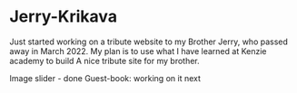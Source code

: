 # Jerry-Krikava

Just started working on a tribute website to my Brother Jerry, who passed away in March 2022. My plan is to use what I have learned at Kenzie academy to build 
A nice tribute site for my brother.

Image slider - done
Guest-book: working on it next
